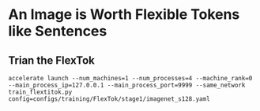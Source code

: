 # An Image is Worth Flexible Tokens like Sentences



## Trian the FlexTok
```
accelerate launch --num_machines=1 --num_processes=4 --machine_rank=0 --main_process_ip=127.0.0.1 --main_process_port=9999 --same_network train_flextitok.py config=configs/training/FlexTok/stage1/imagenet_s128.yaml
```